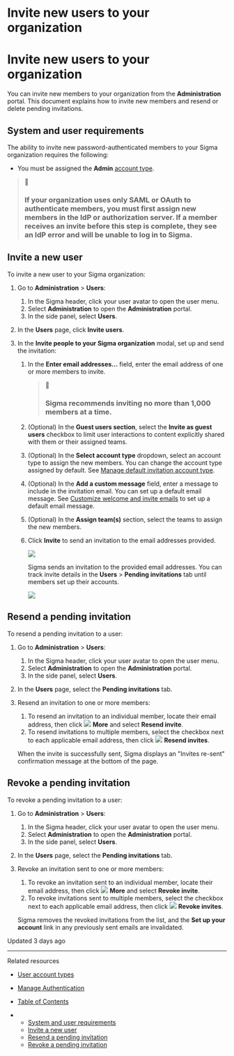 # Invite new users to your organization

# Invite new users to your organization

You can invite new members to your organization from the **Administration** portal. This document explains how to invite new members and resend or delete pending invitations.

## System and user requirements

The ability to invite new password-authenticated members to your Sigma organization requires the following:

* You must be assigned the **Admin** [account type](/docs/create-and-manage-account-types#default-account-types).

> 🚧
>
> ### If your organization uses only SAML or OAuth to authenticate members, you must first assign new members in the IdP or authorization server. If a member receives an invite before this step is complete, they see an IdP error and will be unable to log in to Sigma.

## Invite a new user

To invite a new user to your Sigma organization:

1. Go to **Administration** > **Users**:

   1. In the Sigma header, click your user avatar to open the user menu.
   2. Select **Administration** to open the **Administration** portal.
   3. In the side panel, select **Users**.
2. In the **Users** page, click **Invite users**.
3. In the **Invite people to your Sigma organization** modal, set up and send the invitation:

   1. In the **Enter email addresses...** field, enter the email address of one or more members to invite.

      > 📘
      >
      > ### Sigma recommends inviting no more than 1,000 members at a time.
   2. (Optional) In the **Guest users section**, select the **Invite as guest users** checkbox to limit user interactions to content explicitly shared with them or their assigned teams.
   3. (Optional) In the **Select account type** dropdown, select an account type to assign the new members. You can change the account type assigned by default. See [Manage default invitation account type](/docs/create-and-manage-account-types#manage-default-invitation-account-type).
   4. (Optional) In the **Add a custom message** field, enter a message to include in the invitation email. You can set up a default email message. See [Customize welcome and invite emails](/docs/customize-welcome-and-invite-emails) to set up a default email message.
   5. (Optional) In the **Assign team(s)** section, select the teams to assign the new members.
   6. Click **Invite** to send an invitation to the email addresses provided.

      ![](https://files.readme.io/0b4fd0de1a483bd827108bdba05abe4520d6720ae21199360cfbc0ff7206c913-invitetosigma_5.png)

      Sigma sends an invitation to the provided email addresses. You can track invite details in the **Users** > **Pending invitations** tab until members set up their accounts.

      ![](https://files.readme.io/b2e0d28-image.png)

## Resend a pending invitation

To resend a pending invitation to a user:

1. Go to **Administration** > **Users**:

   1. In the Sigma header, click your user avatar to open the user menu.
   2. Select **Administration** to open the **Administration** portal.
   3. In the side panel, select **Users**.
2. In the **Users** page, select the **Pending invitations** tab.
3. Resend an invitation to one or more members:

   1. To resend an invitation to an individual member, locate their email address, then click ![](https://sigma-docs-screenshots.s3.us-west-2.amazonaws.com/Icons/more.svg) **More** and select **Resend invite**.
   2. To resend invitations to multiple members, select the checkbox next to each applicable email address, then click ![](https://sigma-docs-screenshots.s3.us-west-2.amazonaws.com/Icons/resend.svg) **Resend invites**.

   When the invite is successfully sent, Sigma displays an "Invites re-sent" confirmation message at the bottom of the page.

## Revoke a pending invitation

To revoke a pending invitation to a user:

1. Go to **Administration** > **Users**:

   1. In the Sigma header, click your user avatar to open the user menu.
   2. Select **Administration** to open the **Administration** portal.
   3. In the side panel, select **Users**.
2. In the **Users** page, select the **Pending invitations** tab.
3. Revoke an invitation sent to one or more members:

   1. To revoke an invitation sent to an individual member, locate their email address, then click ![](https://sigma-docs-screenshots.s3.us-west-2.amazonaws.com/Icons/more.svg) **More** and select **Revoke invite**.
   2. To revoke invitations sent to multiple members, select the checkbox next to each applicable email address, then click ![](https://sigma-docs-screenshots.s3.us-west-2.amazonaws.com/Icons/trash.svg) **Revoke invites**.

   Sigma removes the revoked invitations from the list, and the **Set up your account** link in any previously sent emails are invalidated.

Updated 3 days ago

---

Related resources

* [User account types](/docs/user-account-types)
* [Manage Authentication](/docs/manage-authentication)

* [Table of Contents](#)
* + [System and user requirements](#system-and-user-requirements)
  + [Invite a new user](#invite-a-new-user)
  + [Resend a pending invitation](#resend-a-pending-invitation)
  + [Revoke a pending invitation](#revoke-a-pending-invitation)